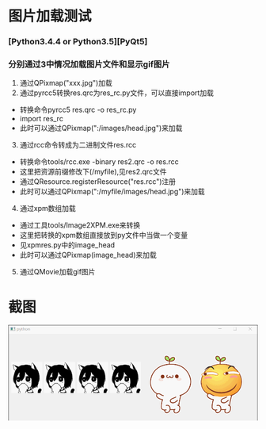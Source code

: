 # 图片加载测试

### [Python3.4.4 or Python3.5][PyQt5]

### 分别通过3中情况加载图片文件和显示gif图片

1. 通过QPixmap("xxx.jpg")加载
2. 通过pyrcc5转换res.qrc为res_rc.py文件，可以直接import加载
 - 转换命令pyrcc5 res.qrc -o res_rc.py
 - import res_rc
 - 此时可以通过QPixmap(":/images/head.jpg")来加载
3. 通过rcc命令转成为二进制文件res.rcc
 - 转换命令tools/rcc.exe -binary res2.qrc -o res.rcc
 - 这里把资源前缀修改下(/myfile),见res2.qrc文件
 - 通过QResource.registerResource("res.rcc")注册
 - 此时可以通过QPixmap(":/myfile/images/head.jpg")来加载
4. 通过xpm数组加载
 - 通过工具tools/Image2XPM.exe来转换
 - 这里把转换的xpm数组直接放到py文件中当做一个变量
 - 见xpmres.py中的image_head
 - 此时可以通过QPixmap(image_head)来加载
5. 通过QMovie加载gif图片

# 截图
![截图](ScreenShot/1.gif)